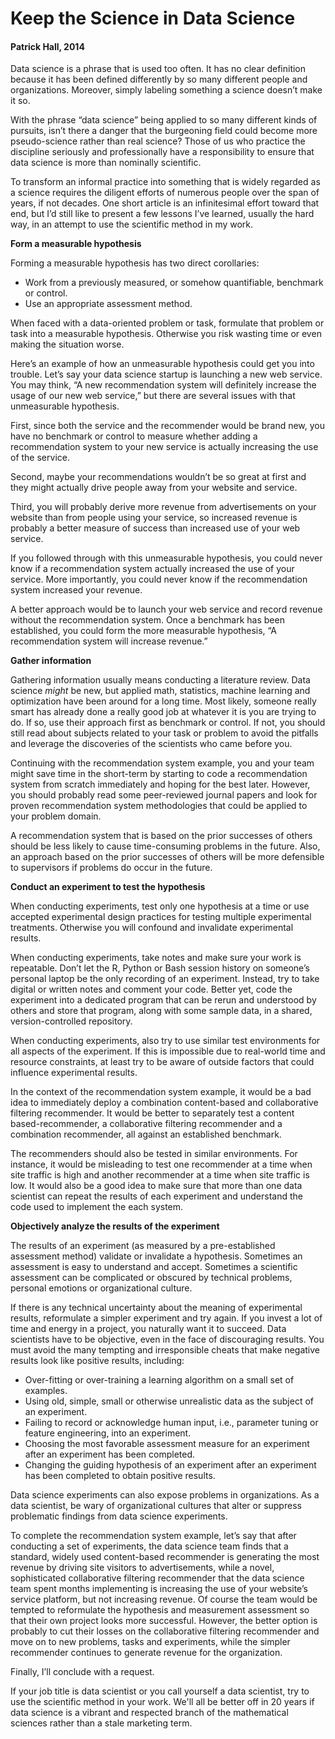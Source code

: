 # Keep the Science in Data Science

#### Patrick Hall, 2014

Data science is a phrase that is used too often. It has no clear definition because it has been defined differently by so many different people and organizations. Moreover, simply labeling something a science doesn’t make it so.

With the phrase “data science” being applied to so many different kinds of pursuits, isn’t there a danger that the burgeoning field could become more pseudo-science rather than real science? Those of us who practice the discipline seriously and professionally have a responsibility to ensure that data science is more than nominally scientific.

To transform an informal practice into something that is widely regarded as a science requires the diligent efforts of numerous people over the span of years, if not decades. One short article is an infinitesimal effort toward that end, but I’d still like to present a few lessons I’ve learned, usually the hard way, in an attempt to use the scientific method in my work.

**Form a measurable hypothesis**

Forming a measurable hypothesis has two direct corollaries:
* Work from a previously measured, or somehow quantifiable, benchmark or control.
* Use an appropriate assessment method.

When faced with a data-oriented problem or task, formulate that problem or task into a measurable hypothesis. Otherwise you risk wasting time or even making the situation worse.

Here’s an example of how an unmeasurable hypothesis could get you into trouble. Let’s say your data science startup is launching a new web service. You may think, “A new recommendation system will definitely increase the usage of our new web service,” but there are several issues with that unmeasurable hypothesis.

First, since both the service and the recommender would be brand new, you have no benchmark or control to measure whether adding a recommendation system to your new service is actually increasing the use of the service.

Second, maybe your recommendations wouldn’t be so great at first and they might actually drive people away from your website and service.

Third, you will probably derive more revenue from advertisements on your website than from people using your service, so increased revenue is probably a better measure of success than increased use of your web service.

If you followed through with this unmeasurable hypothesis, you could never know if a recommendation system actually increased the use of your service. More importantly, you could never know if the recommendation system increased your revenue.

A better approach would be to launch your web service and record revenue without the recommendation system. Once a benchmark has been established, you could form the more measurable hypothesis, “A recommendation system will increase revenue.”

**Gather information**

Gathering information usually means conducting a literature review. Data science *might* be new, but applied math, statistics, machine learning and optimization have been around for a long time. Most likely, someone really smart has already done a really good job at whatever it is you are trying to do. If so, use their approach first as benchmark or control. If not, you should still read about subjects related to your task or problem to avoid the pitfalls and leverage the discoveries of the scientists who came before you.

Continuing with the recommendation system example, you and your team might save time in the short-term by starting to code a recommendation system from scratch immediately and hoping for the best later. However, you should probably read some peer-reviewed journal papers and look for proven recommendation system methodologies that could be applied to your problem domain.

A recommendation system that is based on the prior successes of others should be less likely to cause time-consuming problems in the future. Also, an approach based on the prior successes of others will be more defensible to supervisors if problems do occur in the future.

**Conduct an experiment to test the hypothesis**

When conducting experiments, test only one hypothesis at a time or use accepted experimental design practices for testing multiple experimental treatments. Otherwise you will confound and invalidate experimental results.

When conducting experiments, take notes and make sure your work is repeatable. Don’t let the R, Python or Bash session history on someone’s personal laptop be the only recording of an experiment. Instead, try to take digital or written notes and comment your code. Better yet, code the experiment into a dedicated program that can be rerun and understood by others and store that program, along with some sample data, in a shared, version-controlled repository.

When conducting experiments, also try to use similar test environments for all aspects of the experiment. If this is impossible due to real-world time and resource constraints, at least try to be aware of outside factors that could influence experimental results.

In the context of the recommendation system example, it would be a bad idea to immediately deploy a combination content-based and collaborative filtering recommender. It would be better to separately test a content based-recommender, a collaborative filtering recommender and a combination recommender, all against an established benchmark.

The recommenders should also be tested in similar environments. For instance, it would be misleading to test one recommender at a time when site traffic is high and another recommender at a time when site traffic is low. It would also be a good idea to make sure that more than one data scientist can repeat the results of each experiment and understand the code used to implement the each system.

**Objectively analyze the results of the experiment**

The results of an experiment (as measured by a pre-established assessment method) validate or invalidate a hypothesis. Sometimes an assessment is easy to understand and accept. Sometimes a scientific assessment can be complicated or obscured by technical problems, personal emotions or organizational culture.

If there is any technical uncertainty about the meaning of experimental results, reformulate a simpler experiment and try again. If you invest a lot of time and energy in a project, you naturally want it to succeed. Data scientists have to be objective, even in the face of discouraging results. You must avoid the many tempting and irresponsible cheats that make negative results look like positive results, including:

* Over-fitting or over-training a learning algorithm on a small set of examples.
* Using old, simple, small or otherwise unrealistic data as the subject of an experiment.
* Failing to record or acknowledge human input, i.e., parameter tuning or feature engineering, into an experiment.
* Choosing the most favorable assessment measure for an experiment after an experiment has been completed.
* Changing the guiding hypothesis of an experiment after an experiment has been completed to obtain positive results.

Data science experiments can also expose problems in organizations. As a data scientist, be wary of organizational cultures that alter or suppress problematic findings from data science experiments.

To complete the recommendation system example, let’s say that after conducting a set of experiments, the data science team finds that a standard, widely used content-based recommender is generating the most revenue by driving site visitors to advertisements, while a novel, sophisticated collaborative filtering recommender that the data science team spent months implementing is increasing the use of your website’s service platform, but not increasing revenue. Of course the team would be tempted to reformulate the hypothesis and measurement assessment so that their own project looks more successful. However, the better option is probably to cut their losses on the collaborative filtering recommender and move on to new problems, tasks and experiments, while the simpler recommender continues to generate revenue for the organization.

Finally, I’ll conclude with a request.

If your job title is data scientist or you call yourself a data scientist, try to use the scientific method in your work. We'll all be better off in 20 years if data science is a vibrant and respected branch of the mathematical sciences rather than a stale marketing term.
